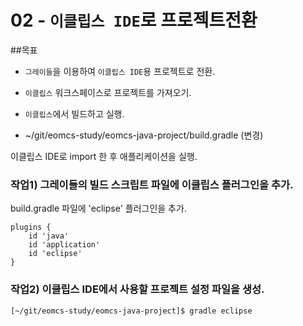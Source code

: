 # 02 - `이클립스 IDE`로 프로젝트전환

##목표

- `그레이들`을 이용하여 `이클립스 IDE`용 프로젝트로 전환.
- `이클립스` 워크스페이스로 프로젝트를 가져오기.
- `이클립스`에서 빌드하고 실행.


- ~/git/eomcs-study/eomcs-java-project/build.gradle (변경)

이클립스 IDE로 import 한 후 애플리케이션을 실행.

### 작업1) 그레이들의 빌드 스크립트 파일에 이클립스 플러그인을 추가.

build.gradle 파일에 'eclipse' 플러그인을 추가.

```
plugins {
    id 'java'
    id 'application'
    id 'eclipse'
}
```

### 작업2) 이클립스 IDE에서 사용할 프로젝트 설정 파일을 생성.

```
[~/git/eomcs-study/eomcs-java-project]$ gradle eclipse
```

